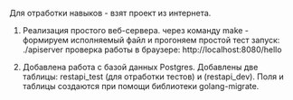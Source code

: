 Для отработки навыков - взят проект из интернета. 

1) Реализация простого веб-сервера.
через команду make - формируем исполняемый файл и прогоняем простой тест
запуск: ./apiserver
проверка работы в браузере: http://localhost:8080/hello

2) Добавлена работа с базой данных Postgres. Добавлены две таблицы: restapi_test (для отработки тестов) и (restapi_dev). Поля и таблицы создаются при помощи библиотеки golang-migrate.

